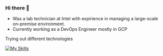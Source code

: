 ### Hi there 👋

- Was a lab technician at Intel with expirience in managing a large-scale on-premise environment.
- Currently working as a DevOps Engineer mostly in GCP

Trying out different technologies

[![My Skills](https://skillicons.dev/icons?i=jenkins,gitlab,kubernetes,docker,gcp,aws,python,bash,powershell,ansible)](https://skillicons.dev)

